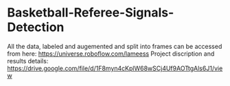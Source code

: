 # Basketball-Referee-Signals-Detection
All the data, labeled and augemented and split into frames can be accessed from here: https://universe.roboflow.com/lameess
Project discription and results details: https://drive.google.com/file/d/1F8myn4cKplW68wSCj4Uf9AOTtgAls6J1/view
